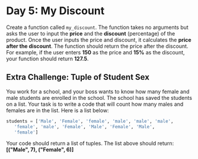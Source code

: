 # Day 5: My Discount

Create a function called `my_discount`. The function takes no
arguments but asks the user to input the **price** and the **discount**
(percentage) of the product. Once the user inputs the price and
discount, it calculates the **price after the discount**. The function
should return the price after the discount. For example, if the user
enters **150** as the price and **15%** as the discount, your function
should return **127.5**.

## Extra Challenge: Tuple of Student Sex

You work for a school, and your boss wants to know how many
female and male students are enrolled in the school. The school has
saved the students on a list. Your task is to write a code that will
count how many males and females are in the list. Here is a list
below:

```Python
students = ['Male', 'Female', 'female', 'male', 'male', 'male', 
   'female', 'male', 'Female', 'Male', 'Female', 'Male', 
   'female']
```

Your code should return a list of tuples. The list above should
return: **\[("Male", 7), ("Female", 6)]**

